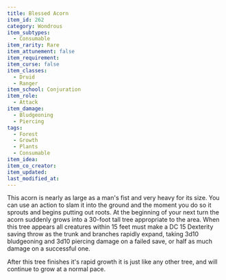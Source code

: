 ```yaml
---
title: Blessed Acorn
item_id: 262
category: Wondrous
item_subtypes: 
  - Consumable
item_rarity: Rare
item_attunement: false
item_requirement: 
item_curse: false
item_classes: 
  - Druid
  - Ranger
item_school: Conjuration
item_role: 
  - Attack
item_damage: 
  - Bludgeoning
  - Piercing
tags:
  - Forest
  - Growth
  - Plants
  - Consumable
item_idea: 
item_co_creator: 
item_updated: 
last_modified_at: 
---
```


This acorn is nearly as large as a man's fist and very heavy for its size. You can use an action to slam it into the ground and the moment you do so it sprouts and begins putting out roots. At the beginning of your next turn the acorn suddenly grows into a 30-foot tall tree appropriate to the area. When this tree appears all creatures within 15 feet must make a DC 15 Dexterity saving throw as the trunk and branches rapidly expand, taking 3d10 bludgeoning and 3d10 piercing damage on a failed save, or half as much damage on a successful one.

After this tree finishes it's rapid growth it is just like any other tree, and will continue to grow at a normal pace.
